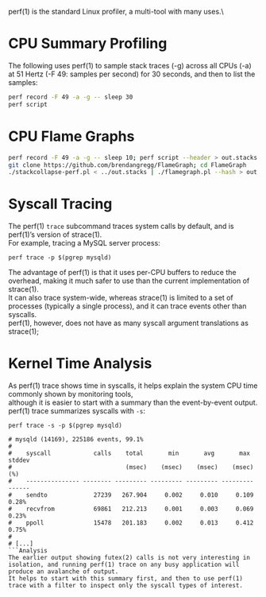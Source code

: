 perf(1) is the standard Linux profiler, a multi-tool with many uses.\\

# CPU Summary Profiling

The following uses perf(1) to sample stack traces (-g) across all CPUs (-a) at 51 Hertz (-F 49: samples per second) for 30 seconds, and then to list the samples:

```bash
perf record -F 49 -a -g -- sleep 30
perf script
```

# CPU Flame Graphs

```bash
perf record -F 49 -a -g -- sleep 10; perf script --header > out.stacks
git clone https://github.com/brendangregg/FlameGraph; cd FlameGraph
./stackcollapse-perf.pl < ../out.stacks | ./flamegraph.pl --hash > out.svg
```

# Syscall Tracing

The perf(1) `trace` subcommand traces system calls by default, and is perf(1)’s version of strace(1).\
For example, tracing a MySQL server process:

```shell
perf trace -p $(pgrep mysqld)
```

The advantage of perf(1) is that it uses per-CPU buffers to reduce the overhead, making it much safer to use than the current implementation of strace(1).\
It can also trace system-wide, whereas strace(1) is limited to a set of processes (typically a single process), and it can trace events other than syscalls.\
perf(1), however, does not have as many syscall argument translations as strace(1);

# Kernel Time Analysis

As perf(1) trace shows time in syscalls, it helps explain the system CPU time commonly shown by monitoring tools,\
although it is easier to start with a summary than the event-by-event output. perf(1) trace summarizes syscalls with `-s`:

```shell
perf trace -s -p $(pgrep mysqld)

# mysqld (14169), 225186 events, 99.1%
#
#    syscall            calls    total       min       avg       max      stddev
#                                (msec)    (msec)    (msec)    (msec)        (%)
#    --------------- -------- --------- --------- --------- ---------     ------
#    sendto             27239   267.904     0.002     0.010     0.109      0.28%
#    recvfrom           69861   212.213     0.001     0.003     0.069      0.23%
#    ppoll              15478   201.183     0.002     0.013     0.412      0.75%
#
# [...]
```Analysis
The earlier output showing futex(2) calls is not very interesting in isolation, and running perf(1) trace on any busy application will produce an avalanche of output.
It helps to start with this summary first, and then to use perf(1) trace with a filter to inspect only the syscall types of interest.
